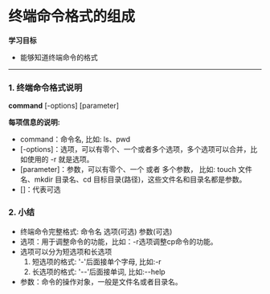 # 终端命令格式的组成

**学习目标**

* 能够知道终端命令的格式

---

### 1. 终端命令格式说明

**command** \[-options\] \[parameter\]

**每项信息的说明:**

* command：命令名, 比如: ls、pwd
* \[-options\]：选项，可以有零个、一个或者多个选项，多个选项可以合并，比如使用的  -r 就是选项。
* \[parameter\]：参数，可以有零个、一个 或者 多个参数， 比如: touch 文件名、mkdir 目录名、cd 目标目录\(路径\)，这些文件名和目录名都是参数。
* \[\]：代表可选


### 2. 小结
* 终端命令完整格式: 命令名 选项(可选) 参数(可选)
* 选项：用于调整命令的功能，比如：-r选项调整cp命令的功能。
* 选项可以分为短选项和长选项
    1. 短选项的格式: '-'后面接单个字母, 比如:-r
    2. 长选项的格式: '--'后面接单词, 比如:--help
* 参数：命令的操作对象，一般是文件名或者目录名。


